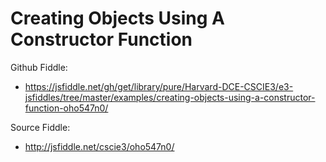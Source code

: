 # Creating Objects Using A Constructor Function

Github Fiddle:
- https://jsfiddle.net/gh/get/library/pure/Harvard-DCE-CSCIE3/e3-jsfiddles/tree/master/examples/creating-objects-using-a-constructor-function-oho547n0/

Source Fiddle:
- http://jsfiddle.net/cscie3/oho547n0/


